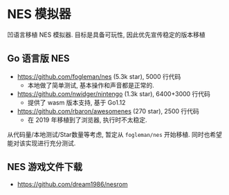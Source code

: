 # NES 模拟器

凹语言移植 NES 模拟器. 目标是具备可玩性, 因此优先宣传稳定的版本移植

## Go 语言版 NES

- https://github.com/fogleman/nes (5.3k star), 5000 行代码
  - 本地做了简单测试, 基本操作和声音都是正常的.
- https://github.com/nwidger/nintengo (1.3k star), 6400+3000 行代码
  - 提供了 wasm 版本支持, 基于 Go1.12
- https://github.com/rbaron/awesomenes (270 star), 2500 行代码
  - 在 2019 年移植到了浏览器, 执行时不太稳定.

从代码量/本地测试/Star数量等考虑, 暂定从 `fogleman/nes` 开始移植. 同时也希望能对该实现进行充分测试.

## NES 游戏文件下载

- https://github.com/dream1986/nesrom

